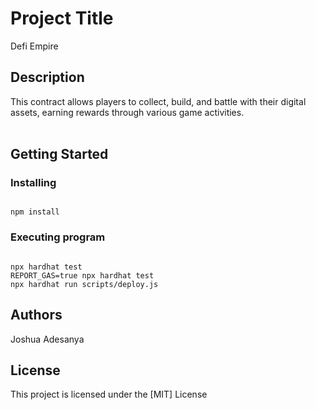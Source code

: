 # Project Title

Defi Empire

## Description

This contract allows players to collect, build, and battle with their digital assets, earning rewards through various game activities.
<br/><br/>

## Getting Started

### Installing

```shell

npm install

```

### Executing program

```shell

npx hardhat test
REPORT_GAS=true npx hardhat test
npx hardhat run scripts/deploy.js

```

## Authors

Joshua Adesanya

## License

This project is licensed under the [MIT] License
